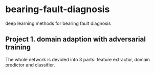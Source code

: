 # bearing-fault-diagnosis
deep learning methods for bearing fault diagnosis
## Project 1. domain adaption with adversarial training
The whole network is devided into 3 parts: feature extractor, domain predictor and classifier.

